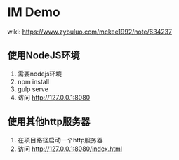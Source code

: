 # IM Demo

wiki: https://www.zybuluo.com/mckee1992/note/634237

## 使用NodeJS环境

1. 需要nodejs环境
2. npm install
3. gulp serve
4. 访问 http://127.0.0.1:8080


## 使用其他http服务器

1. 在项目路径启动一个http服务器
4. 访问 http://127.0.0.1:8080/index.html
